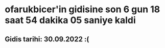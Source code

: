 # ofarukbicer'in gidisine son 6 gun 18 saat 54 dakika 05 saniye kaldi

## Gidis tarihi: 30.09.2022 :(